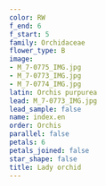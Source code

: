 ```yaml
---
color: RW
f_end: 6
f_start: 5
family: Orchidaceae
flower_type: B
image:
- M_7-0775_IMG.jpg
- M_7-0773_IMG.jpg
- M_7-0774_IMG.jpg
latin: Orchis purpurea
lead: M_7-0773_IMG.jpg
lead_sample: false
name: index.en
order: Orchis
parallel: false
petals: 6
petals_joined: false
star_shape: false
title: Lady orchid
---
```

